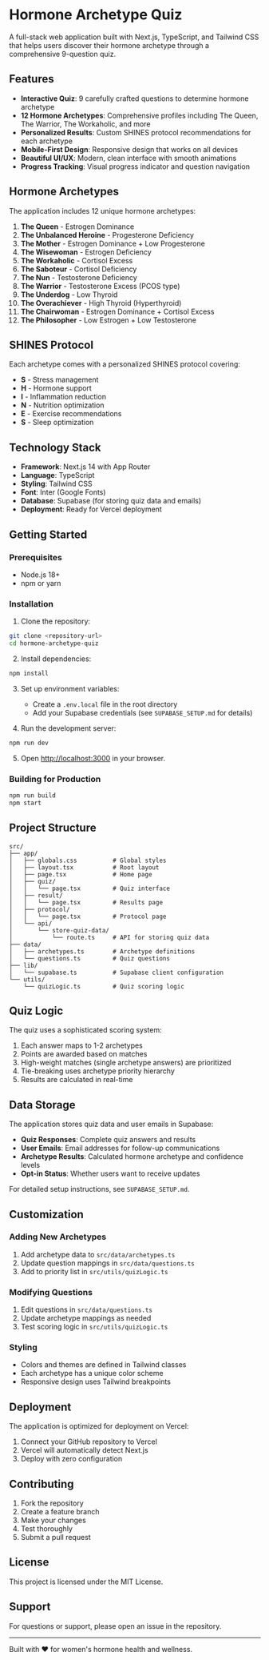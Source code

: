 # Hormone Archetype Quiz

A full-stack web application built with Next.js, TypeScript, and Tailwind CSS that helps users discover their hormone archetype through a comprehensive 9-question quiz.

## Features

- **Interactive Quiz**: 9 carefully crafted questions to determine hormone archetype
- **12 Hormone Archetypes**: Comprehensive profiles including The Queen, The Warrior, The Workaholic, and more
- **Personalized Results**: Custom SHINES protocol recommendations for each archetype
- **Mobile-First Design**: Responsive design that works on all devices
- **Beautiful UI/UX**: Modern, clean interface with smooth animations
- **Progress Tracking**: Visual progress indicator and question navigation

## Hormone Archetypes

The application includes 12 unique hormone archetypes:

1. **The Queen** - Estrogen Dominance
2. **The Unbalanced Heroine** - Progesterone Deficiency
3. **The Mother** - Estrogen Dominance + Low Progesterone
4. **The Wisewoman** - Estrogen Deficiency
5. **The Workaholic** - Cortisol Excess
6. **The Saboteur** - Cortisol Deficiency
7. **The Nun** - Testosterone Deficiency
8. **The Warrior** - Testosterone Excess (PCOS type)
9. **The Underdog** - Low Thyroid
10. **The Overachiever** - High Thyroid (Hyperthyroid)
11. **The Chairwoman** - Estrogen Dominance + Cortisol Excess
12. **The Philosopher** - Low Estrogen + Low Testosterone

## SHINES Protocol

Each archetype comes with a personalized SHINES protocol covering:

- **S** - Stress management
- **H** - Hormone support
- **I** - Inflammation reduction
- **N** - Nutrition optimization
- **E** - Exercise recommendations
- **S** - Sleep optimization

## Technology Stack

- **Framework**: Next.js 14 with App Router
- **Language**: TypeScript
- **Styling**: Tailwind CSS
- **Font**: Inter (Google Fonts)
- **Database**: Supabase (for storing quiz data and emails)
- **Deployment**: Ready for Vercel deployment

## Getting Started

### Prerequisites

- Node.js 18+ 
- npm or yarn

### Installation

1. Clone the repository:
```bash
git clone <repository-url>
cd hormone-archetype-quiz
```

2. Install dependencies:
```bash
npm install
```

3. Set up environment variables:
   - Create a `.env.local` file in the root directory
   - Add your Supabase credentials (see `SUPABASE_SETUP.md` for details)

4. Run the development server:
```bash
npm run dev
```

5. Open [http://localhost:3000](http://localhost:3000) in your browser.

### Building for Production

```bash
npm run build
npm start
```

## Project Structure

```
src/
├── app/
│   ├── globals.css          # Global styles
│   ├── layout.tsx           # Root layout
│   ├── page.tsx             # Home page
│   ├── quiz/
│   │   └── page.tsx         # Quiz interface
│   ├── result/
│   │   └── page.tsx         # Results page
│   ├── protocol/
│   │   └── page.tsx         # Protocol page
│   └── api/
│       └── store-quiz-data/
│           └── route.ts     # API for storing quiz data
├── data/
│   ├── archetypes.ts        # Archetype definitions
│   └── questions.ts         # Quiz questions
├── lib/
│   └── supabase.ts          # Supabase client configuration
└── utils/
    └── quizLogic.ts         # Quiz scoring logic
```

## Quiz Logic

The quiz uses a sophisticated scoring system:

1. Each answer maps to 1-2 archetypes
2. Points are awarded based on matches
3. High-weight matches (single archetype answers) are prioritized
4. Tie-breaking uses archetype priority hierarchy
5. Results are calculated in real-time

## Data Storage

The application stores quiz data and user emails in Supabase:

- **Quiz Responses**: Complete quiz answers and results
- **User Emails**: Email addresses for follow-up communications
- **Archetype Results**: Calculated hormone archetype and confidence levels
- **Opt-in Status**: Whether users want to receive updates

For detailed setup instructions, see `SUPABASE_SETUP.md`.



## Customization

### Adding New Archetypes

1. Add archetype data to `src/data/archetypes.ts`
2. Update question mappings in `src/data/questions.ts`
3. Add to priority list in `src/utils/quizLogic.ts`

### Modifying Questions

1. Edit questions in `src/data/questions.ts`
2. Update archetype mappings as needed
3. Test scoring logic in `src/utils/quizLogic.ts`

### Styling

- Colors and themes are defined in Tailwind classes
- Each archetype has a unique color scheme
- Responsive design uses Tailwind breakpoints

## Deployment

The application is optimized for deployment on Vercel:

1. Connect your GitHub repository to Vercel
2. Vercel will automatically detect Next.js
3. Deploy with zero configuration

## Contributing

1. Fork the repository
2. Create a feature branch
3. Make your changes
4. Test thoroughly
5. Submit a pull request

## License

This project is licensed under the MIT License.

## Support

For questions or support, please open an issue in the repository.

---

Built with ❤️ for women's hormone health and wellness.
